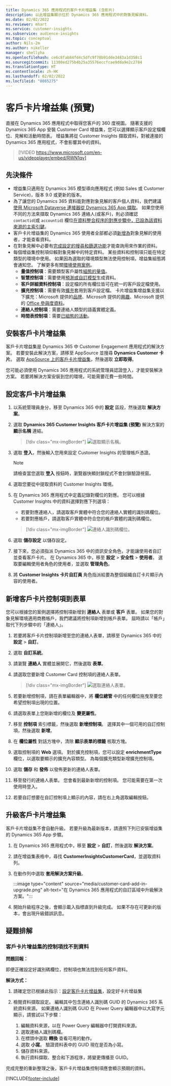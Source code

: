 ```yaml
---
title: Dynamics 365 應用程式的客戶卡片增益集 (含影片)
description: 以此增益集顯示位於 Dynamics 365 應用程式中的對象見解資料。
ms.date: 02/02/2022
ms.reviewer: mhart
ms.service: customer-insights
ms.subservice: audience-insights
ms.topic: conceptual
author: Nils-2m
ms.author: nikeller
manager: shellyha
ms.openlocfilehash: ce6c8fab84fd4c5dfc9f78b91dde3483a1d358c1
ms.sourcegitcommit: 11308ed275b4b25a35576eccfcae9dda9e2c2784
ms.translationtype: HT
ms.contentlocale: zh-HK
ms.lasthandoff: 02/02/2022
ms.locfileid: "8085275"
---
```

# <a name="customer-card-add-in-preview"></a>客戶卡片增益集 (預覽)



直接在 Dynamics 365 應用程式中取得您客戶的 360 度視圖。 隨著支援的 Dynamics 365 App 安裝 Customer Card 增益集，您可以選擇顯示客戶設定檔欄位、見解和活動時間表。 增益集將從 Customer Insights 擷取資料，對被連接的 Dynamics 365 應用程式，不會影響其中的資料。

> [!VIDEO https://www.microsoft.com/en-us/videoplayer/embed/RWN1qv]

## <a name="prerequisites"></a>先決條件

- 增益集只適用在 Dynamics 365 模型導向應用程式 (例如 Sales 或 Customer Service)，版本 9.0 或更新的版本。
- 為了讓您的 Dynamics 365 資料能對應對象見解的客戶個人資料，我們建議[使用 Microsoft Dataverse 連接器從 Dynamics 365 App 擷取](connect-power-query.md)。 如果您使用不同的方法來擷取 Dynamics 365 連絡人(或客戶)，則必須確認 `contactid`(或 `accountid`) 欄位[在資料整合程序的對應步驟中，已設為該資料來源的主索引鍵](map-entities.md#select-primary-key-and-semantic-type-for-attributes)。 
- 客戶卡片增益集的 Dynamics 365 使用者全部都必須[新增為](permissions.md)對象見解的使用者，才能查看資料。
- 在對象見解中必要有[完成設定的搜尋和篩選功能](search-filter-index.md)才能查詢用來作業的資料。
- 每個增益集控制項仰賴對象見解中的特定資料。 某些資料和控制項只能在特定類型的環境中使用。 如果因為選取的環境類型無法使用控制項，增益集組態將會通知您。 了解更多有關[環境使用案例](work-with-business-accounts.md)。
  - **量值控制項**：需要類型客戶屬性[組態的量值](measures.md)。
  - **智慧控制項**：需要使用[預測或自訂模型](predictions-overview.md)生成資料。
  - **客戶詳細資料控制項**：設定檔的所有欄位皆可在統一的客戶設定檔使用。
  - **擴充控制項**：需要有效[擴充](enrichment-hub.md)套用到客戶設定檔。 卡片增益集增益集支援以下擴充：Microsoft 提供的[品牌](enrichment-microsoft.md)、Microsoft 提供的[興趣](enrichment-microsoft.md)、Microsoft 提供的 [Office 參與度資料](enrichment-office.md)。
  - **連絡人控制項**：需要連絡人類型的語義實體定義。
  - **時間表控制項**：需要[已組態的活動](activities.md)。

## <a name="install-the-customer-card-add-in"></a>安裝客戶卡片增益集

客戶卡片增益集是 Dynamics 365 中 Customer Engagement 應用程式的解決方案。 若要安裝此解決方案，請移至 AppSource 並搜尋 **Dynamics Customer 卡片**。 選取 [AppSource 上的客戶卡片增益集](https://appsource.microsoft.com/product/dynamics-365/mscrm.dynamics_365_customer_insights_customer_card_addin?tab=Overview)，然後選取 **立即取得**。

您可能必須使用 Dynamics 365 應用程式的系統管理員認證登入，才能安裝解決方案。 若要將解決方案安裝到您的環境，可能需要花費一些時間。

## <a name="configure-the-customer-card-add-in"></a>設定客戶卡片增益集

1. 以系統管理員身分，移至 Dynamics 365 中的 **設定** 區段，然後選取 **解決方案**。

1. 選取 **Dynamics 365 Customer Insights 客戶卡片增益集 (預覽)** 解決方案的 **顯示名稱** 連結。

   > [!div class="mx-imgBorder"]
   > ![選取顯示名稱。](media/select-display-name.png "請選取顯示名稱。")

1. 選取 **登入**，然後輸入您用來設定 Customer Insights 的管理帳戶憑證。

   > [!NOTE]
   > 請檢查當您選取 **登入** 按鈕時，瀏覽器快顯封鎖程式不會封鎖驗證視窗。

1. 選取您要從中提取資料的 Customer Insights 環境。

1. 在 Dynamics 365 應用程式中定義記錄對欄位的對應。 您可以根據 Customer Insights 中的資料選擇對應下列選項：
   - 若要對應連絡人，請選取客戶實體中符合您的連絡人實體的識別碼欄位。
   - 若要對應帳戶，請選取客戶實體中符合您的帳戶實體的識別碼欄位。

   > [!div class="mx-imgBorder"]
   > ![連絡人識別碼欄位。](media/contact-id-field.png "連絡人識別碼欄位。")

1. 選取 **儲存設定** 以儲存設定。

1. 接下來，您必須指派 Dynamics 365 中的資訊安全角色，才能讓使用者自訂並查看客戶卡片。 在 Dynamics 365 中，移至 **設定** > **安全性** > **使用者**。 選取要編輯使用者角色的使用者，並選取 **管理角色**。

1. 將 **Customer Insights 卡片自訂員** 角色指派給要為整個組織自訂卡片顯示內容的使用者。

## <a name="add-customer-card-controls-to-forms"></a>新增客戶卡片控制項到表單

您可以根據您的案例選擇將控制項新增到 **連絡人** 表單或 **客戶** 表單。 如果您的對象見解環境適用商務帳戶，我們建議將控制項新增到帳戶表單。 屆時請以「帳戶」取代下列步驟中的「連絡人」。

1. 若要將客戶卡片控制項新增至您的連絡人表單，請移至 Dynamics 365 中的 **設定** > **自訂**。

1. 選取 **自訂系統**。

1. 請瀏覽 **連絡人** 實體並展開它，然後選取 **表單**。

1. 請選取您要新增 Customer Card 控制項的連絡人表單。

    > [!div class="mx-imgBorder"]
    > ![選取連絡人表單。](media/contact-active-forms.png "請選取連絡人表單。")

1. 若要新增控制項，請在表單編輯器中，將 **欄位總管** 中的任何欄位拖曳至要您希望控制項出現的位置。

1. 請選取表單上您剛新增的欄位及 **變更屬性**。

1. 移至 **控制項** 索引標籤，然後選取 **新增控制項**。 選擇其中一個可用的自訂控制項，然後選取 **新增**。

1. 在 **欄位屬性** 對話方塊中，清除 **顯示表單的標籤** 核取方塊。

1. 選取控制項的 **Web** 選項。 對於擴充控制項，您可以設定 **enrichmentType** 欄位，以選取要顯示的擴充內容類型。 為每個擴充類型新增擴充控制項。

1. 選取 **儲存** 和 **發佈** 以發佈更新的連絡人表單。

1. 移至發行的連絡人表單。 您會看到最新新增的控制項。 您可能需要在第一次使用時登入。

1. 若要自訂想要在自訂控制項上顯示的內容，請在右上角選取編輯按鈕。

## <a name="upgrade-customer-card-add-in"></a>升級客戶卡片增益集

客戶卡片增益集不會自動升級。 若要升級為最新版本，請遵照下列已安裝增益集的 Dynamics 365 App 步驟。

1. 在 Dynamics 365 應用程式中，移至 **設定** > **自訂**，然後選取 **解決方案**。

1. 請在增益集表格中，尋找 **CustomerInsightsCustomerCard**，並選取資料列。

1. 在動作列中選取 **套用解決方案升級**。

   :::image type="content" source="media/customer-card-add-in-upgrade.png" alt-text="在 Dynamics 365 應用程式的自訂區域中升級解決方案。":::

1. 開始升級程序之後，會顯示載入指標直到升級完成。 如果不存在可更新的版本，會出現升級錯誤訊息。

## <a name="troubleshooting"></a>疑難排解​​

### <a name="controls-from-customer-card-add-in-dont-find-data"></a>客戶卡片增益集的控制項找不到資料

**問題回報：**

即便正確設定好識別碼欄位，控制項也無法找到任何客戶資料。  

**解決方式：**

1. 請確定您已根據此指示：[設定客戶卡片增益集](#configure-the-customer-card-add-in)，設定好卡片增益集 

1. 檢閱資料擷取設定。 編輯其中包含連絡人識別碼 GUID 的 Dynamics 365 系統資料來源。 如果連絡人識別碼 GUID 在 Power Query 編輯器中以大寫字元顯示，請嘗試以下步驟： 
    1. 編輯資料來源，以在 Power Query 編輯器中打開資料來源。
    1. 選取連絡人識別碼欄。
    1. 在標頭中選取 **轉換** 查看可用的動作。
    1. 選取 **小寫**。 驗證資料表中的 GUID 現在是否為小寫。
    1. 儲存資料來源。
    1. 執行資料擷取、整合和下游程序，將變更傳播至 GUID。 

完成完整的重新整理之後，客戶卡片增益集控制項應會顯示預期的資料。 

[!INCLUDE[footer-include](../includes/footer-banner.md)]
